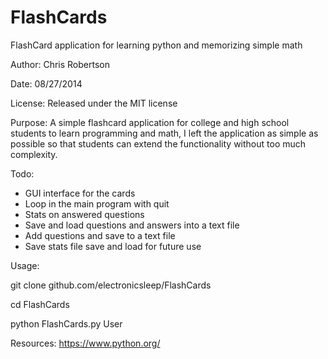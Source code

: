 FlashCards
==========

FlashCard application for learning python and memorizing simple math

Author: Chris Robertson

Date: 08/27/2014

License: Released under the MIT license

Purpose: A simple flashcard application for college and high school students to learn programming and math, I left the application as simple as possible so that students can extend the functionality without too much complexity.

Todo:
* GUI interface for the cards
* Loop in the main program with quit
* Stats on answered questions
* Save and load questions and answers into a text file
* Add questions and save to a text file
* Save stats file save and load for future use

Usage:

git clone github.com/electronicsleep/FlashCards

cd FlashCards

python FlashCards.py User

Resources:
https://www.python.org/
